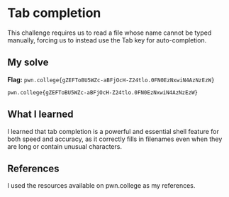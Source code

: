 # Tab completion
This challenge requires us to read a file whose name cannot be typed manually, forcing us to instead use the Tab key for auto-completion.

## My solve
**Flag:** `pwn.college{gZEFToBU5WZc-aBFjOcH-Z24tlo.0FN0EzNxwiN4AzNzEzW}`

```hacker@globbing~tab-completion:~$ cat /challenge/pwncollege 
pwn.college{gZEFToBU5WZc-aBFjOcH-Z24tlo.0FN0EzNxwiN4AzNzEzW}
```

## What I learned
I learned that tab completion is a powerful and essential shell feature for both speed and accuracy, as it correctly fills in filenames even when they are long or contain unusual characters.

## References 
I used the resources available on pwn.college as my references.
